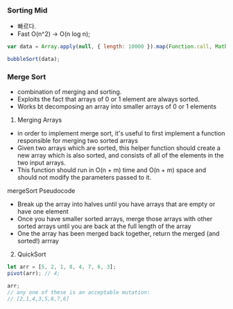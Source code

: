 ### Sorting Mid

- 빠르다.
- Fast O(n^2) -> O(n log n);

```js
var data = Array.apply(null, { length: 10000 }).map(Function.call, Math.random);

bubbleSort(data);
```

### Merge Sort

- combination of merging and sorting.
- Exploits the fact that arrays of 0 or 1 element are always sorted.
- Works bt decomposing an array into smaller arrays of 0 or 1 elements

1. Merging Arrays

- in order to implement merge sort, it's useful to first implement a function responsible for merging two sorted arrays
- Given two arrays which are sorted, this helper function should create a new array which is also sorted, and consists of all of the elements in the two input arrays.
- This function should run in O(n + m) time and O(n + m) space and should not modify the parameters passed to it.

mergeSort Pseudocode

- Break up the array into halves until you have arrays that are empty or have one element
- Once you have smaller sorted arrays, merge those arrays with other sorted arrays until you are back at the full length of the array
- One the array has been merged back together, return the merged (and sorted!) arrray

2. QuickSort

```js
let arr = [5, 2, 1, 8, 4, 7, 6, 3];
pivot(arr); // 4;

arr;
// any one of these is an acceptable mutation:
// [2,1,4,3,5,8,7,6]
```
